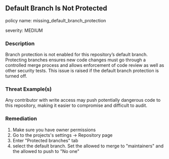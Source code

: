 ## Default Branch Is Not Protected

policy name: missing_default_branch_protection

severity: MEDIUM

### Description

Branch protection is not enabled for this repository’s default branch. Protecting branches ensures new code changes must go through a controlled merge process and allows enforcement of code review as well as other security tests. This issue is raised if the default branch protection is turned off.

### Threat Example(s)

Any contributor with write access may push potentially dangerous code to this repository, making it easier to compromise and difficult to audit.

### Remediation

1. Make sure you have owner permissions
2. Go to the projects's settings -> Repository page
3. Enter "Protected branches" tab
4. select the default branch. Set the allowed to merge to "maintainers" and the allowed to push to "No one"
